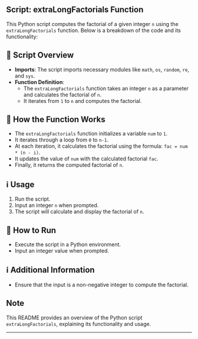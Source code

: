 

## Script: extraLongFactorials Function

This Python script computes the factorial of a given integer `n` using the `extraLongFactorials` function. Below is a breakdown of the code and its functionality:

## 📝 Script Overview
- **Imports**: The script imports necessary modules like `math`, `os`, `random`, `re`, and `sys`.
- **Function Definition**: 
    - The `extraLongFactorials` function takes an integer `n` as a parameter and calculates the factorial of `n`.
    - It iterates from `1` to `n` and computes the factorial.

## 🔄 How the Function Works
- The `extraLongFactorials` function initializes a variable `num` to `1`.
- It iterates through a loop from `0` to `n-1`.
- At each iteration, it calculates the factorial using the formula: `fac = num * (n - i)`.
- It updates the value of `num` with the calculated factorial `fac`.
- Finally, it returns the computed factorial of `n`.

## ℹ️ Usage
1. Run the script.
2. Input an integer `n` when prompted.
3. The script will calculate and display the factorial of `n`.

## 🚀 How to Run
- Execute the script in a Python environment.
- Input an integer value when prompted.

## ℹ️ Additional Information
- Ensure that the input is a non-negative integer to compute the factorial.

## Note
This README provides an overview of the Python script `extraLongFactorials`, explaining its functionality and usage.

---
